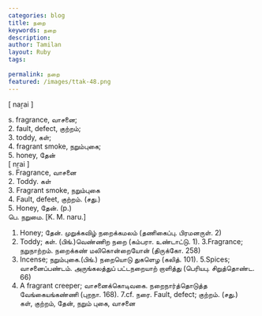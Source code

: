 ```yaml
---
categories: blog
title: நறை
keywords: நறை
description: 
author: Tamilan
layout: Ruby
tags: 
 
permalink: நறை
featured: /images/ttak-48.png
---
```

  
[ naṟai ]  
  
s. fragrance, வாசனை;  
2. fault, defect, குற்றம்;  
3. toddy, கள்;  
4. fragrant smoke, நறும்புகை;  
5. honey, தேன்  
[ nṟai ]  
s. Fragrance, வாசனை  
2. Toddy. கள்  
3. Fragrant smoke, நறும்புகை  
4. Fault, defeet, குற்றம். (சது.)  
5. Honey, தேன். (p.)  
பெ. நறுமை. [K. M. naru.]  
1. Honey; தேன். முறுக்கவிழ் நறைக்கமலம் (தணிகைப்பு. பிரமனருள். 2)  
2. Toddy; கள். (பிங்.)வெண்ணிற நறை (கம்பரா. உண்டாட்டு. 1). 3.Fragrance; நறுநாற்றம். நறைக்கண் மலிகொன்றையோன் (திருக்கோ. 258)  
4. Incense; நறும்புகை.(பிங்.) நறையொடு துகளெழ (கலித். 101). 5.Spices; வாசனைப்பண்டம். அருங்கலத்துப் பட்டநறையாற் றாளித்து (பெரியபு. சிறுத்தொண்ட. 66)  
6. A fragrant creeper; வாசனைக்கொடிவகை. நறைநார்த்தொடுத்த வேங்கையங்கண்ணி (புறநா. 168). 7.cf. நரை. Fault, defect; குற்றம். (சது.)  
கள், குற்றம், தேன், நறும் புகை, வாசனை